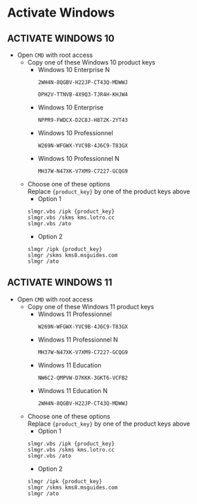 # Activate Windows
## ACTIVATE WINDOWS 10
- Open `CMD` with root access 
  - Copy one of these Windows 10 product keys
    - Windows 10 Enterprise N
      ```
      2WH4N-8QGBV-H22JP-CT43Q-MDWWJ
      ```
      ```
      DPH2V-TTNVB-4X9Q3-TJR4H-KHJW4
      ```
    - Windows 10 Enterprise
      ```
      NPPR9-FWDCX-D2C8J-H872K-2YT43
      ```
    - Windows 10 Professionnel
      ```
      W269N-WFGWX-YVC9B-4J6C9-T83GX
      ```
    - Windows 10 Professionnel N
      ```
      MH37W-N47XK-V7XM9-C7227-GCQG9
      ```
  - Choose one of these options  
    Replace `{product_key}` by one of the product keys above
    - Option 1
    ```
    slmgr.vbs /ipk {product_key}
    slmgr.vbs /skms kms.lotro.cc 
    slmgr.vbs /ato
    ```
    - Option 2
    ```
    slmgr /ipk {product_key}
    slmgr /skms kms8.msguides.com 
    slmgr /ato
    ```
## ACTIVATE WINDOWS 11
- Open `CMD` with root access 
  - Copy one of these Windows 11 product keys
    - Windows 11 Professionnel
      ```
      W269N-WFGWX-YVC9B-4J6C9-T83GX
      ```
    - Windows 11 Professionnel N
      ```
      MH37W-N47XK-V7XM9-C7227-GCQG9
      ```
    - Windows 11 Education
      ```
      NW6C2-QMPVW-D7KKK-3GKT6-VCFB2
      ```
    - Windows 11 Education N
      ```
      2WH4N-8QGBV-H22JP-CT43Q-MDWWJ
      ```
  - Choose one of these options  
    Replace `{product_key}` by one of the product keys above
    - Option 1
    ```
    slmgr.vbs /ipk {product_key}
    slmgr.vbs /skms kms.lotro.cc 
    slmgr.vbs /ato
    ```
    - Option 2
    ```
    slmgr /ipk {product_key}
    slmgr /skms kms8.msguides.com 
    slmgr /ato
    ```
